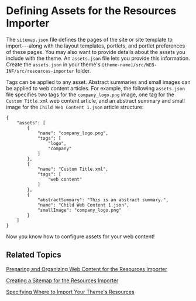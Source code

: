 # Defining Assets for the Resources Importer [](id=defining-assets-for-the-resources-importer)

The `sitemap.json` file defines the pages of the site or site template to
import---along with the layout templates, portlets, and portlet preferences of
these pages. You may also want to provide details about the assets you include
with the theme. An `assets.json` file lets you provide this information. Create
the `assets.json` in your theme's
`[theme-name]/src/WEB-INF/src/resources-importer` folder. 

Tags can be applied to any asset. Abstract summaries and small images can be 
applied to web content articles. For example, the following `assets.json` file 
specifies two tags for the `company_logo.png` image, one tag for the 
`Custom Title.xml` web content article, and an abstract summary and small image 
for the `Child Web Content 1.json` article structure:

    {
        "assets": [
            {
                "name": "company_logo.png",
                "tags": [
                    "logo",
                    "company"
                ]
            },
            {
                "name": "Custom Title.xml",
                "tags": [
                    "web content"
                ]
            },
            {
                "abstractSummary": "This is an abstract summary.",
                "name": "Child Web Content 1.json",
                "smallImage": "company_logo.png"
            }
        ]
    }

Now you know how to configure assets for your web content!

## Related Topics [](id=related-topics)

[Preparing and Organizing Web Content for the Resources Importer](/develop/tutorials/-/knowledge_base/7-1/preparing-and-organizing-web-content-for-the-resources-importer)

[Creating a Sitemap for the Resources Importer](/develop/tutorials/-/knowledge_base/7-1/creating-a-sitemap-for-the-resources-importer)

[Specifying Where to Import Your Theme's Resources](/develop/tutorials/-/knowledge_base/7-1/specifying-where-to-import-your-themes-resources) 
